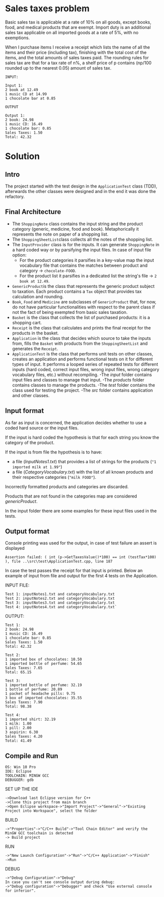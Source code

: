 # Sales taxes problem
Basic sales tax is applicable at a rate of 10% on all goods, except books, food, and medical products that are exempt. Import duty is an additional sales tax applicable on all imported goods at a rate of 5%, with no exemptions.

When I purchase items I receive a receipt which lists the name of all the items and their price (including tax), finishing with the total cost of the items, and the total amounts of sales taxes paid. The rounding rules for sales tax are that for a tax rate of n%, a shelf price of p contains (np/100 rounded up to the nearest 0.05) amount of sales tax.

```
INPUT:

Input 1:
2 book at 12.49
1 music CD at 14.99
1 chocolate bar at 0.85

OUTPUT

Output 1:
2 book: 24.98
1 music CD: 16.49
1 chocolate bar: 0.85
Sales Taxes: 1.50
Total: 42.32
```

# Solution

## Intro
The project started with the test design in the `ApplicationTest` class (TDD), afterwards the other classes were designed and in the end it was done the refactory.

## Final Architecture
- The `ShoppingNote` class contains the input string and the product category (generic, medicine, food and book). Metaphorically it represents the note on paper of a shopping list.
- The `ShoppingSheetList`class collects all the notes of the shopping list.
- The `InputProvider` class is for the inputs. It can generate `ShoppingNote` in a hard coded way or by parsifying the input files. 
  In case of input file option:
  - For the product categories it parsifies in a key-value map the input vocabulary file that contains the matches between product and category -> `chocolate-FOOD`.
  - For the product list it parsifies in a dedicated list the string's file -> `2 book at 12.49`.
- `GenericProduct`is the class that represents the generic product subject to taxation. Each product contains a `Tax` object that provides tax calculation and rounding.
- `Book`, `Food` and `Medicine` are subclasses of `GenericProduct` that, for now, do not have particular functionalities with respect to the parent class if not the fact of being exempted from basic sales taxation.
- `Basket` is the class that collects the list of purchased products: it is a shopping cart.
- `Receipt` is the class that calculates and prints the final receipt for the products in the basket.
- `Application` is the class that decides which source to take the inputs from, fills the `Basket` with products from the `ShoppingSheetList` and generates the `Receipt`.
- `ApplicationTest` is the class that performs unit tests on other classes, creates an application and performs functional tests on it for different types of input. It performs a looped series of repeated tests for different inputs (hard coded, correct input files, wrong input files, wrong category vocabulary files, etc.) without recompiling.
-The *input* folder contains input files and classes to manage that input.
-The *products* folder contains classes to manage the products.
-The *test* folder contains the class used for testing the project.
-The *src* folder contains application and other classes.

## Input format
As far as input is concerned, the application decides whether to use a coded hard source or the input files. 

If the input is hard coded the hypothesis is that for each string you know the category of the product.

If the input is from file the hypothesis is to have:
- a file (*InputNotes1.txt*) that provides a list of strings for the products (`"1 imported milk at 1.99"`)  
- a file (*CategoryVocabulary.txt*) with the list of all known products and their respective categories (`"milk FOOD"`).

Incorrectly formatted products and categories are discarded.

Products that are not found in the categories map are considered *genericProduct*.

In the input folder there are some examples for these input files used in the tests. 

## Output format
Console printing was used for the output, in case of test failure an assert is displayed

```
Assertion failed: ( int (p->GetTaxesValue()*100) == int (testTax*100) ), file ..\src\test\ApplicationTest.cpp, line 187
```

In case the test passes the receipt for that input is printed. Below an example of input from file and output for the first 4 tests on the Application.

INPUT FILE:

```
Test 1: inputNotes1.txt and categoryVocabulary.txt
Test 2: inputNotes2.txt and categoryVocabulary.txt
Test 3: inputNotes3.txt and categoryVocabulary.txt
Test 4: inputNotes4.txt and categoryVocabulary.txt`
```

OUTPUT:
```
Test 1:
2 book: 24.98
1 music CD: 16.49
1 chocolate bar: 0.85
Sales Taxes: 1.50
Total: 42.32

Test 2:
1 imported box of chocolates: 10.50
1 imported bottle of perfume: 54.65
Sales Taxes: 7.65
Total: 65.15

Test 3:
1 imported bottle of perfume: 32.19
1 bottle of perfume: 20.89
1 packet of headache pills: 9.75
3 box of imported chocolates: 35.55
Sales Taxes: 7.90
Total: 98.38

Test 4:
1 imported shirt: 32.19
1 milk: 1.00
1 pill: 2.00
3 aspirin: 6.30
Sales Taxes: 4.20
Total: 41.49
```

## Compile and Run
```
OS: Win 10 Pro
IDE: Eclipse
TOOLCHAIN: MINGW GCC 
DEBUGGER: gdb
```
SET UP THE IDE
```
->Download last Eclipse version for C++
->Clone this project from main branch
->Open Eclipse workspace->"Import Project"->"General"->"Existing Project into Workspace", select the folder
```
BUILD
```
->"Properties"->"C/C++ Build"->"Tool Chain Editor" and verify the MinGW GCC toolchain is detected 
-> Build project
```
RUN
```
->"New Launch Configuration"->"Run"->"C/C++ Application"->"Finish"
->Run
```
DEBUG
```
->"Debug Configuration"->"Debug"
In case you can't see console output during debug:
->"Debug configuration"->"Debugger" and check "Use esternal console for inferior".
```
